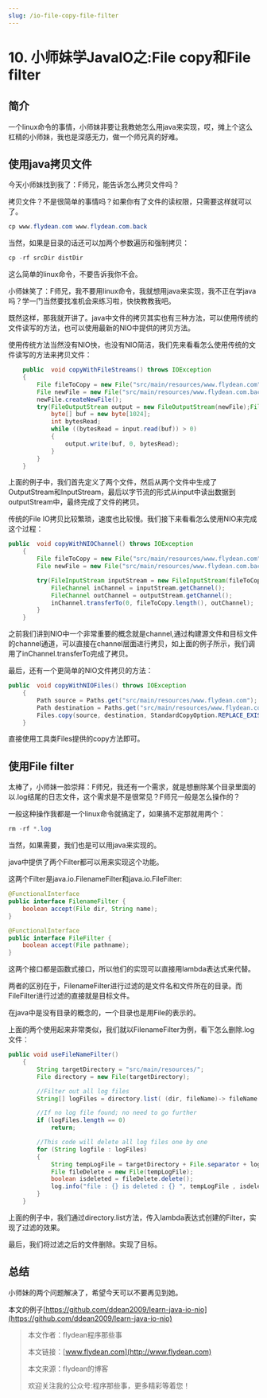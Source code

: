 ```yaml
---
slug: /io-file-copy-file-filter
---
```


# 10. 小师妹学JavaIO之:File copy和File filter

## 简介

一个linux命令的事情，小师妹非要让我教她怎么用java来实现，哎，摊上个这么杠精的小师妹，我也是深感无力，做一个师兄真的好难。

## 使用java拷贝文件

今天小师妹找到我了：F师兄，能告诉怎么拷贝文件吗？

拷贝文件？不是很简单的事情吗？如果你有了文件的读权限，只需要这样就可以了。

~~~java
cp www.flydean.com www.flydean.com.back
~~~

当然，如果是目录的话还可以加两个参数遍历和强制拷贝：

~~~java
cp -rf srcDir distDir
~~~

这么简单的linux命令，不要告诉我你不会。

小师妹笑了：F师兄，我不要用linux命令，我就想用java来实现，我不正在学java吗？学一门当然要找准机会来练习啦，快快教教我吧。

既然这样，那我就开讲了。java中文件的拷贝其实也有三种方法，可以使用传统的文件读写的方法，也可以使用最新的NIO中提供的拷贝方法。

使用传统方法当然没有NIO快，也没有NIO简洁，我们先来看看怎么使用传统的文件读写的方法来拷贝文件：

~~~java
    public  void copyWithFileStreams() throws IOException
    {
        File fileToCopy = new File("src/main/resources/www.flydean.com");
        File newFile = new File("src/main/resources/www.flydean.com.back");
        newFile.createNewFile();
        try(FileOutputStream output = new FileOutputStream(newFile);FileInputStream input = new FileInputStream(fileToCopy)){
            byte[] buf = new byte[1024];
            int bytesRead;
            while ((bytesRead = input.read(buf)) > 0)
            {
                output.write(buf, 0, bytesRead);
            }
        }
    }
~~~

上面的例子中，我们首先定义了两个文件，然后从两个文件中生成了OutputStream和InputStream，最后以字节流的形式从input中读出数据到outputStream中，最终完成了文件的拷贝。

传统的File IO拷贝比较繁琐，速度也比较慢。我们接下来看看怎么使用NIO来完成这个过程：

~~~java
public  void copyWithNIOChannel() throws IOException
    {
        File fileToCopy = new File("src/main/resources/www.flydean.com");
        File newFile = new File("src/main/resources/www.flydean.com.back");

        try(FileInputStream inputStream = new FileInputStream(fileToCopy);FileOutputStream outputStream = new FileOutputStream(newFile)){
            FileChannel inChannel = inputStream.getChannel();
            FileChannel outChannel = outputStream.getChannel();
            inChannel.transferTo(0, fileToCopy.length(), outChannel);
        }
    }
~~~

之前我们讲到NIO中一个非常重要的概念就是channel,通过构建源文件和目标文件的channel通道，可以直接在channel层面进行拷贝，如上面的例子所示，我们调用了inChannel.transferTo完成了拷贝。

最后，还有一个更简单的NIO文件拷贝的方法：

~~~java
public  void copyWithNIOFiles() throws IOException
    {
        Path source = Paths.get("src/main/resources/www.flydean.com");
        Path destination = Paths.get("src/main/resources/www.flydean.com.back");
        Files.copy(source, destination, StandardCopyOption.REPLACE_EXISTING);
    }
~~~

直接使用工具类Files提供的copy方法即可。

## 使用File filter

太棒了，小师妹一脸崇拜：F师兄，我还有一个需求，就是想删除某个目录里面的以.log结尾的日志文件，这个需求是不是很常见？F师兄一般是怎么操作的？

一般这种操作我都是一个linux命令就搞定了，如果搞不定那就用两个：

~~~java
rm -rf *.log
~~~

当然，如果需要，我们也是可以用java来实现的。

java中提供了两个Filter都可以用来实现这个功能。

这两个Filter是java.io.FilenameFilter和java.io.FileFilter:

~~~java
@FunctionalInterface
public interface FilenameFilter {
    boolean accept(File dir, String name);
}
~~~

~~~java
@FunctionalInterface
public interface FileFilter {
    boolean accept(File pathname);
}
~~~

这两个接口都是函数式接口，所以他们的实现可以直接用lambda表达式来代替。

两者的区别在于，FilenameFilter进行过滤的是文件名和文件所在的目录。而FileFilter进行过滤的直接就是目标文件。

在java中是没有目录的概念的，一个目录也是用File的表示的。

上面的两个使用起来非常类似，我们就以FilenameFilter为例，看下怎么删除.log文件：

~~~java
public void useFileNameFilter()
    {
        String targetDirectory = "src/main/resources/";
        File directory = new File(targetDirectory);

        //Filter out all log files
        String[] logFiles = directory.list( (dir, fileName)-> fileName.endsWith(".log"));

        //If no log file found; no need to go further
        if (logFiles.length == 0)
            return;

        //This code will delete all log files one by one
        for (String logfile : logFiles)
        {
            String tempLogFile = targetDirectory + File.separator + logfile;
            File fileDelete = new File(tempLogFile);
            boolean isdeleted = fileDelete.delete();
            log.info("file : {} is deleted : {} ", tempLogFile , isdeleted);
        }
    }
~~~

上面的例子中，我们通过directory.list方法，传入lambda表达式创建的Filter，实现了过滤的效果。

最后，我们将过滤之后的文件删除。实现了目标。

## 总结

小师妹的两个问题解决了，希望今天可以不要再见到她。

本文的例子[https://github.com/ddean2009/learn-java-io-nio](https://github.com/ddean2009/learn-java-io-nio)

> 本文作者：flydean程序那些事
> 
> 本文链接：[www.flydean.com](http://www.flydean.com)
> 
> 本文来源：flydean的博客
> 
> 欢迎关注我的公众号:程序那些事，更多精彩等着您！


